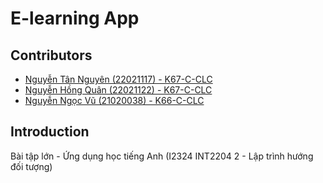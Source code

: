 # E-learning App

## Contributors

- [Nguyễn Tân Nguyên (22021117) - K67-C-CLC](https://github.com/Fake4Sad1st)
- [Nguyễn Hồng Quân (22021122) - K67-C-CLC](https://github.com/quanmcvn)
- [Nguyễn Ngọc Vũ (21020038) - K66-C-CLC](https://github.com/dzgod1905)

## Introduction

Bài tập lớn - Ứng dụng học tiếng Anh (I2324 INT2204 2 - Lập trình hướng đối tượng)